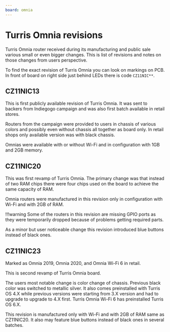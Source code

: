 ```yaml
---
board: omnia
---
```

# Turris Omnia revisions

Turris Omnia router received during its manufacturing and public sale various
small or even bigger changes. This is list of revisions and notes on those
changes from users perspective.

To find the exact revision of Turris Omnia you can look on markings on PCB. In
front of board on right side just behind LEDs there is code `CZ11NIC**`.


## CZ11NIC13

This is first publicly available revision of Turris Omnia. It was sent to backers
from Indiegogo campaign and was also first batch available in retail stores.

Routers from the campaign were provided to users in chassis of various colors and
possibly even without chassis all together as board only. In retail shops only
available version was with black chassis.

Omnias were available with or without Wi-Fi and in configuration with 1GB and 2GB
memory.


## CZ11NIC20

This was first revamp of Turris Omnia. The primary change was that instead of two
RAM chips there were four chips used on the board to achieve the same capacity of
RAM.

Omnia routers were manufactured in this revision only in configuration with Wi-Fi
and with 2GB of RAM.

!!!warning
    Some of the routers in this revision are missing GPIO ports as they were
    temporarily dropped because of problems getting required parts.

As a minor but user noticeable change this revision introduced blue buttons
instead of black ones.


## CZ11NIC23

Marked as Omnia 2019, Omnia 2020, and Omnia Wi-Fi 6 in retail.

This is second revamp of Turris Omnia board.

The users most notable change is color change of chassis. Previous black color was
switched to metallic silver. It also comes preinstalled with Turris OS 4.X
while previous versions were starting from 3.X version and had to upgrade to
upgrade to 4.X first. Turris Omnia Wi-Fi 6 has preinstalled Turris OS 6.X.

This revision is manufactured only with Wi-Fi and with 2GB of RAM same as
CZ11NIC20. It also may feature blue buttons instead of black ones in several
batches.
